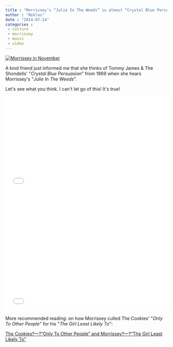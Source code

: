 ```yaml
---
title : "Morrissey’s “Julie In The Weeds” is almost “Crystal Blue Persuasion”!"
author : "Niklas"
date : "2014-07-24"
categories : 
 - culture
 - morrissey
 - music
 - video
---
```


[![Morrissey in November](https://niklasblog.com/wp-content/2014-07-24_morrissey-november.gif)](https://niklasblog.com/wp-content/2014-07-24_morrissey-november.gif)

A kind friend just informed me that she thinks of Tommy James & The Shondells' "_Crystal Blue Persuasion_" from 1969 when she hears Morrissey's "_Julie In The Weeds_".

Let's see what you think. I can't let go of this! It's true!

<iframe width="510" height="287" src="//www.youtube-nocookie.com/embed/IztcOrlIU8g?rel=0" frameborder="0" allowfullscreen></iframe>

<iframe width="510" height="383" src="//www.youtube-nocookie.com/embed/XDl8ZPm3GrU?rel=0" frameborder="0" allowfullscreen></iframe>

More recommended reading: on how Morrissey culled The Cookies' "_Only To Other People_" for his "_The Girl Least Likely To_":

<script async src="https://static.medium.com/embed.js"></script>

[The Cookies?—?“Only To Other People” and Morrissey?—?“The Girl Least Likely To”](https://medium.com/@pivic/the-cookies-only-to-other-people-and-morrissey-the-girl-least-likely-to-12cebed37538)
